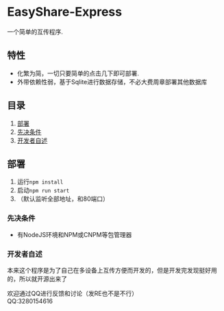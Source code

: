 # EasyShare-Express

一个简单的互传程序.


## 特性

- 化繁为简，一切只要简单的点击几下即可部署.
- 外带依赖性弱，基于Sqlite进行数据存储，不必大费周章部署其他数据库

## 目录
1. [部署](#部署)
2. [先决条件](#先决条件)
3. [开发者自述](#开发者自述)

## 部署
1. 运行`npm install`
2. 启动`npm run start`
3. （默认监听全部地址，和80端口）

### 先决条件
- 有NodeJS环境和NPM或CNPM等包管理器

### 开发者自述
本来这个程序是为了自己在多设备上互传方便而开发的，但是开发完发现挺好用的，所以就开源出来了

欢迎通过QQ进行反馈和讨论（发RE也不是不行）<br/>QQ:3280154616
